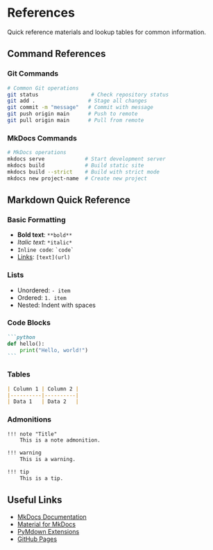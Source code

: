 # References

Quick reference materials and lookup tables for common information.

## Command References

### Git Commands
```bash
# Common Git operations
git status                 # Check repository status
git add .                 # Stage all changes
git commit -m "message"   # Commit with message
git push origin main      # Push to remote
git pull origin main      # Pull from remote
```

### MkDocs Commands
```bash
# MkDocs operations
mkdocs serve             # Start development server
mkdocs build             # Build static site
mkdocs build --strict    # Build with strict mode
mkdocs new project-name  # Create new project
```

## Markdown Quick Reference

### Basic Formatting
- **Bold text**: `**bold**`
- *Italic text*: `*italic*`
- `Inline code`: `` `code` ``
- [Links](https://example.com): `[text](url)`

### Lists
- Unordered: `- item`
- Ordered: `1. item`
- Nested: Indent with spaces

### Code Blocks
````markdown
```python
def hello():
    print("Hello, world!")
```
````

### Tables
```markdown
| Column 1 | Column 2 |
|----------|----------|
| Data 1   | Data 2   |
```

### Admonitions
```markdown
!!! note "Title"
    This is a note admonition.

!!! warning
    This is a warning.

!!! tip
    This is a tip.
```

## Useful Links

- [MkDocs Documentation](https://www.mkdocs.org/)
- [Material for MkDocs](https://squidfunk.github.io/mkdocs-material/)
- [PyMdown Extensions](https://facelessuser.github.io/pymdown-extensions/)
- [GitHub Pages](https://pages.github.com/)